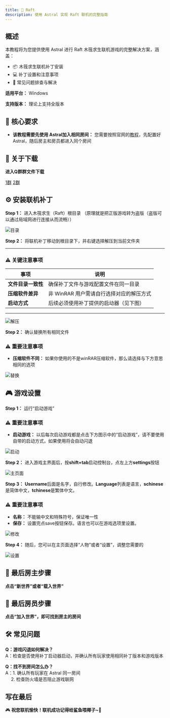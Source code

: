```yaml
---
title: 🚢 Raft
description: 使用 Astral 实现 Raft 联机的完整指南
---
```

## 概述

本教程将为您提供使用 Astral 进行 Raft 木筏求生联机游戏的完整解决方案，涵盖：

- 📦 木筏求生联机补丁安装
- 💻 补丁设置和注意事项
- 🔧 常见问题排查与解决

**适用平台：** Windows

**支持版本：** 理论上支持全版本

## 📌 核心要求

- **该教程需要先使用 Astral加入相同房间：** 您需要按照官网的[教程](/quick-start/download-install/)，先配置好 Astral，随后房主和房员都进入同个房间

## 🔽 关于下载

**进入Q群群文件下载**

[1群](https://qm.qq.com/q/6WoILstbQA)
[2群](https://qm.qq.com/q/v9jXBJASqc)

## ⚙️ 安装联机补丁

**Step 1：** 进入木筏求生（Raft）根目录
（原理就是把正版游戏转为盗版（盗版可以通过局域网进行连接从而流畅））

![目录](/images/木筏联机/木筏联机-1.png)

**Step 2：** 将联机补丁移动到根目录下，并右键选择解压到当前文件夹

---

### ⚠️ 关键注意事项
| 事项                | 说明                                                                 |
|---------------------|----------------------------------------------------------------------|
| **文件目录一致性**  | 确保补丁文件与游戏配置文件在同一目录                                 |
| **压缩软件差异**    | 非 WinRAR 用户需请自行选择对应的解压方式                                    |
| **启动方式**        | 后续必须使用补丁提供的启动器（见下图）                               |

---

![解压](/images/木筏联机/木筏联机-2.png)

**Step 2：** 确认替换所有相同文件
### ⚠️ 重要注意事项

- **压缩软件不同：** 如果你使用的不是winRAR压缩软件，那么请选择与下方意思相同的选项

![替换](/images/木筏联机/木筏联机-3.png)



## 🎮 游戏设置

**Step 1：** 运行“启动游戏”

### ⚠️ 重要注意事项

- **启动游戏：** 以后每次启动游戏都是点击下方图示中的“启动游戏”，请不要使用自带的启动方式，如果使用将会自动闪退

![启动](/images/木筏联机/木筏联机-4.png)

**Step 2：** 进入游戏主界面后，按**shift+tab**启动控制台，点左上方**settings**按钮

![主页面](/images/木筏联机/木筏联机-5.png)

**Step 3：** **Username**后面是名字，自行修改。**Language**列表是语言，**schinese**是简体中文，**tchinese**是繁体中文。

### ⚠️ 重要注意事项

- **名称：** 不能输中文和特殊符号，保证唯一性
- **保存：** 设置完点save按钮保存。语言也可以在游戏选项里设置。

![修改](/images/木筏联机/木筏联机-6.png)

**Step 4：** 随后，您可以在主页面选择“人物”或者“设置”，调整您需要的

![设置](/images/木筏联机/木筏联机-7.png)

## 👑 最后房主步骤

**点击“新世界”或者“载入世界”**

## 👥 最后房员步骤

**点击“加入世界”，即可找到房主的房间**

## 🛠️ 常见问题
**Q：游戏闪退如何解决？**  
A：检查是否使用补丁启动器启动，并确认所有玩家使用相同补丁版本和游戏版本

**Q：找不到房间怎么办？**  
A：1. 确认所有玩家在 Astral 同一房间  
　 2. 检查防火墙是否阻止游戏联网

## 写在最后

🎮 **祝您联机愉快！联机成功记得给鲨鱼喂椰子~🌴**

